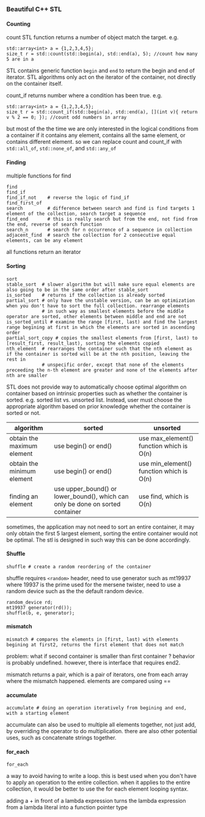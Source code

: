 ### Beautiful C++ STL
#### Counting
count STL function returns a number of object match the target. e.g.
```
std::array<int> a = {1,2,3,4,5};
size_t r = std::count(std::begin(a), std::end(a), 5); //count how many 5 are in a
```

STL contains generic function `begin` and `end` to return the begin and end of iterator. STL algorithms only act on the iterator of the container, not directly on the container itself.

count_if returns number where a condition has been true. e.g.
```
std::array<int> a = {1,2,3,4,5};
size_t r = std::count_if(std::begin(a), std::end(a), [](int v){ return v % 2 == 0; }); //count odd numbers in array
```

but most of the the time we are only interested in the logical conditions from a container if it contains any element, contains all the same element, or contains different element. so we can replace count and count_if with `std::all_of`, `std::none_of`, and `std::any_of`

#### Finding
multiple functions for find
```
find
find_if
find_if_not    # reverse the logic of find_if
find_first_of
search         # difference between search and find is find targets 1 element of the collection, search target a sequence
find_end       # this is really search but from the end, not find from the end, reverse of search function
search_n       # search for n occurrence of a sequence in collection
adjacent_find  # search the collection for 2 consecutive equal elements, can be any element
```

all functions return an iterator

#### Sorting
```
sort
stable_sort  # slower algorithm but will make sure equal elements are also going to be in the same order after stable_sort
is_sorted    # returns if the collection is already sorted
partial_sort # only have the unstable version, can be an optimization when you don't have to sort the full collection. rearrange elements
             # in such way as smallest elements before the middle operator are sorted, other elements between middle and end are not
is_sorted_until # examine the range [first, last) and find the largest range begining at first in which the elements are sorted in ascending order
partial_sort_copy # copies the smallest elements from [first, last) to [result_first, result_last), sorting the elements copied
nth_element  # rearranges the container such that the nth element as if the container is sorted will be at the nth position, leaving the rest in
             # unspecific order, except that none of the elements preceeding the n-th element are greater and none of the elements after nth are smaller

```

STL does not provide way to automatically choose optimal algorithm on container based on intrinsic properties such as whether the container is sorted. e.g. sorted list vs. unsorted list. Instead, user must choose the appropriate algorithm based on prior knowledge whether the container is sorted or not.

|algorithm | sorted | unsorted |
|----------|--------|----------|
| obtain the maximum element | use begin() or end()                                                           | use max_element() function which is O(n) |
| obtain the minimum element | use begin() or end()                                                           | use min_element() function which is O(n) |
| finding an element         | use upper_bound() or lower_bound(), which can only be done on sorted container | use find, which is O(n) |

sometimes, the application may not need to sort an entire container, it may only obtain the first 5 largest element, sorting the entire container would not be optimal. The stl is designed in such way this can be done accordingly.



#### Shuffle
```
shuffle # create a random reordering of the container
```

shuffle requires `<random>` header, need to use generator such as mt19937 where 19937 is the prime used for the mersene twister, need to use a random device such as the the default random device.

```
random_device rd;
mt19937 generator(rd());
shuffle(b, e, generator);
```

#### mismatch
```
mismatch # compares the elements in [first, last) with elements begining at first2, returns the first element that does not match
```

problem: what if second container is smaller than first container ? behavior is probably undefined. however, there is interface that requires end2.

mismatch returns a pair, which is a pair of iterators, one from each array where the mismatch happened. elements are compared using ==

#### accumulate
```
accumulate # doing an operation iteratively from begining and end, with a starting element
```

accumulate can also be used to multiple all elements together, not just add, by overriding the operator to do multiplication. there are also other potential uses, such as concatenate strings together.

#### for_each
```
for_each
```

a way to avoid having to write a loop. this is best used when you don't have to apply an operation to the entire collection. when it applies to the entire collection, it would be better to use the for each element looping syntax.

adding a + in front of a lambda expression turns the lambda expression from a lambda literal into a function pointer type
